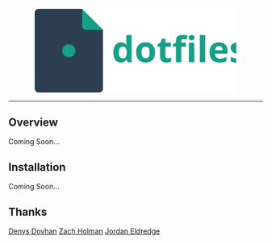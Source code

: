 <p align="center"><img src="dotfiles-logo.svg" alt="dotfiles logo" width="400"></p>

---

## Overview

Coming Soon...

## Installation

Coming Soon...

## Thanks

[Denys Dovhan](https://github.com/denysdovhan)
[Zach Holman](https://github.com/holman)
[Jordan Eldredge](https://github.com/captbaritone)